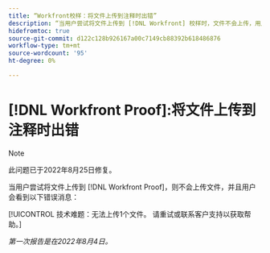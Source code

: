 ```yaml
---
title: “Workfront校样：将文件上传到注释时出错”
description: “当用户尝试将文件上传到 [!DNL Workfront] 校样时，文件不会上传，用户会看到错误消息。”
hidefromtoc: true
source-git-commit: d122c128b926167a00c7149cb88392b618486876
workflow-type: tm+mt
source-wordcount: '95'
ht-degree: 0%

---
```



# [!DNL Workfront Proof]:将文件上传到注释时出错

>[!NOTE]
>
>此问题已于2022年8月25日修复。

当用户尝试将文件上传到 [!DNL Workfront Proof]，则不会上传文件，并且用户会看到以下错误消息：

[!UICONTROL 技术难题：无法上传1个文件。 请重试或联系客户支持以获取帮助。]

_第一次报告是在2022年8月4日。_

